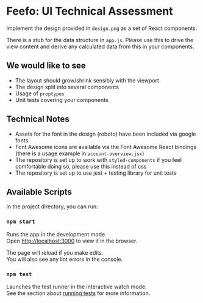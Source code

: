 # Feefo: UI Technical Assessment

Implement the design provided in `design.png` as a set of React components.

There is a stub for the data structure in `app.js`. Please use this to drive the view content and derive any calculated data from this in your components.

## We would like to see
- The layout should grow/shrink sensibly with the viewport
- The design split into several components
- Usage of `proptypes`
- Unit tests covering your components

## Technical Notes
- Assets for the font in the design (roboto) have been included via google fonts
- Font Awesome icons are available via the Font Awesome React bindings (there is a usage example in `account-overview.jsx`)
- The repository is set up to work with `styled-components` if you feel comfortable doing so, please use this instead of css
- The repository is set up to use jest + testing library for unit tests

## Available Scripts

In the project directory, you can run:

### `npm start`

Runs the app in the development mode.\
Open [http://localhost:3000](http://localhost:3000) to view it in the browser.

The page will reload if you make edits.\
You will also see any lint errors in the console.

### `npm test`

Launches the test runner in the interactive watch mode.\
See the section about [running tests](https://facebook.github.io/create-react-app/docs/running-tests) for more information.